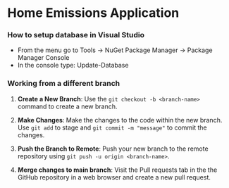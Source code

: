 # Home Emissions Application

### How to setup database in Visual Studio
* From the menu go to Tools -> NuGet Package Manager -> Package Manager Console
* In the console type: Update-Database

### Working from a different branch
1. **Create a New Branch**:
   Use the `git checkout -b <branch-name>` command to create a new branch.

2. **Make Changes**:
   Make the changes to the code within the new branch. Use `git add` to stage and `git commit -m "message"` to commit the changes.

3. **Push the Branch to Remote**:
   Push your new branch to the remote repository using `git push -u origin <branch-name>`.

4. **Merge changes to main branch**:
   Visit the Pull requests tab in the the GitHub repository in a web browser and create a new pull request.
